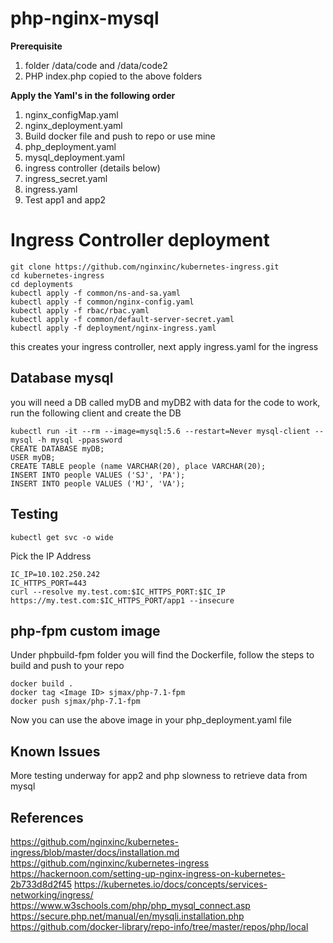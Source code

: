 # php-nginx-mysql

**Prerequisite**
1. folder /data/code and /data/code2
2. PHP index.php copied to the above folders

**Apply the Yaml's in the following order**

 1. nginx_configMap.yaml
 2. nginx_deployment.yaml
 3. Build docker file and push to repo or use mine
 4. php_deployment.yaml
 5. mysql_deployment.yaml
 6. ingress controller (details below)
 7. ingress_secret.yaml 
 8. ingress.yaml
 9. Test app1 and app2

# Ingress Controller deployment

    git clone https://github.com/nginxinc/kubernetes-ingress.git
    cd kubernetes-ingress
    cd deployments
    kubectl apply -f common/ns-and-sa.yaml
    kubectl apply -f common/nginx-config.yaml
    kubectl apply -f rbac/rbac.yaml
    kubectl apply -f common/default-server-secret.yaml
    kubectl apply -f deployment/nginx-ingress.yaml
    
this creates your ingress controller, next apply ingress.yaml for the ingress   
## Database mysql
  you will need a DB called myDB and myDB2 with data for the code to work, run the following client and create the DB
  

    kubectl run -it --rm --image=mysql:5.6 --restart=Never mysql-client -- mysql -h mysql -ppassword
    CREATE DATABASE myDB;
    USER myDB;
    CREATE TABLE people (name VARCHAR(20), place VARCHAR(20);
    INSERT INTO people VALUES ('SJ', 'PA');
    INSERT INTO people VALUES ('MJ', 'VA');
 
    

## Testing

    kubectl get svc -o wide
Pick the IP Address

    IC_IP=10.102.250.242
    IC_HTTPS_PORT=443
    curl --resolve my.test.com:$IC_HTTPS_PORT:$IC_IP https://my.test.com:$IC_HTTPS_PORT/app1 --insecure


## php-fpm custom image

Under phpbuild-fpm folder you will find the Dockerfile, follow the steps to build and push to your repo

    docker build .
    docker tag <Image ID> sjmax/php-7.1-fpm
    docker push sjmax/php-7.1-fpm
Now you can use the above image in your php_deployment.yaml file

## Known Issues

More testing underway for app2 and php slowness to retrieve data from mysql

## References

https://github.com/nginxinc/kubernetes-ingress/blob/master/docs/installation.md
https://github.com/nginxinc/kubernetes-ingress
https://hackernoon.com/setting-up-nginx-ingress-on-kubernetes-2b733d8d2f45
https://kubernetes.io/docs/concepts/services-networking/ingress/
https://www.w3schools.com/php/php_mysql_connect.asp
https://secure.php.net/manual/en/mysqli.installation.php
https://github.com/docker-library/repo-info/tree/master/repos/php/local
